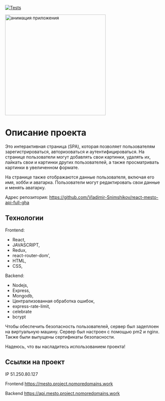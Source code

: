 [![Tests](https://github.com/yandex-praktikum/react-mesto-api-full-gha/actions/workflows/tests.yml/badge.svg)](https://github.com/yandex-praktikum/react-mesto-api-full-gha/actions/workflows/tests.yml)

<a href="https://mesto.project.nomoredomains.work"><img width="325" src="./frontend/src/images/readmegif.gif" alt="анимация приложения" border="0" /></a>

# Описание проекта

Это интерактивная страница (SPA), которая позволяет пользователям зарегистрироваться, авторизоваться и аутентифицироваться. На странице пользователи могут добавлять свои картинки, удалять их, лайкать свои и картинки других пользователей, а также просматривать картинки в увеличенном формате.

На странице также отображаются данные пользователя, включая его имя, хобби и аватарка. Пользователи могут редактировать свои данные и менять аватарку.

Адрес репозитория: https://github.com/Vladimir-Snimshikov/react-mesto-api-full-gha

## Технологии

Frontend:

- React,
- JAVASCRIPT,
- Redux,
- react-router-dom',
- HTML,
- CSS,

Backend:

- Nodejs,
- Express,
- Mongodb,
- Централизованная обработка ошибок,
- express-rate-limit,
- celebrate
- bcrypt

Чтобы обеспечить безопасность пользователей, сервер был задеплоен на виртуальную машину. Сервер был настроен с помощью pm2 и nginx. Также были выпущены сертификаты безопасности.

Надеюсь, что вы насладитесь использованием проекта!

## Ссылки на проект

IP 51.250.80.127

Frontend https://mesto.project.nomoredomains.work

Backend https://api.mesto.project.nomoredomains.work
